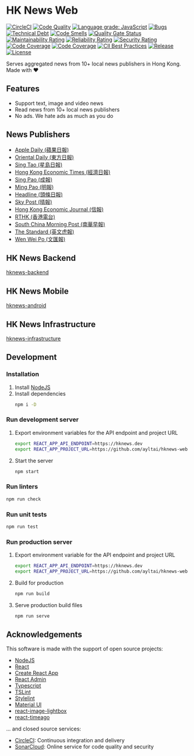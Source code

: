 # HK News Web

[![CircleCI](https://img.shields.io/circleci/project/github/ayltai/hknews-web/master.svg?style=flat)](https://circleci.com/gh/ayltai/hknews-web)
[![Code Quality](https://img.shields.io/codacy/grade/905ca9343bb94e668420a5a33be855b5.svg?style=flat)](https://app.codacy.com/app/AlanTai/hknews-web/dashboard)
[![Language grade: JavaScript](https://img.shields.io/lgtm/grade/javascript/g/ayltai/hknews-web.svg?logo=lgtm&logoWidth=18)](https://lgtm.com/projects/g/ayltai/hknews-web/context:javascript)
[![Bugs](https://sonarcloud.io/api/project_badges/measure?project=ayltai_hknews-web&metric=bugs)](https://sonarcloud.io/dashboard?id=ayltai_hknews-web)
[![Technical Debt](https://sonarcloud.io/api/project_badges/measure?project=ayltai_hknews-web&metric=sqale_index)](https://sonarcloud.io/dashboard?id=ayltai_hknews-web)
[![Code Smells](https://sonarcloud.io/api/project_badges/measure?project=ayltai_hknews-web&metric=code_smells)](https://sonarcloud.io/dashboard?id=ayltai_hknews-web)
[![Quality Gate Status](https://sonarcloud.io/api/project_badges/measure?project=ayltai_hknews-web&metric=alert_status)](https://sonarcloud.io/dashboard?id=ayltai_hknews-web)
[![Maintainability Rating](https://sonarcloud.io/api/project_badges/measure?project=ayltai_hknews-web&metric=sqale_rating)](https://sonarcloud.io/dashboard?id=ayltai_hknews-web)
[![Reliability Rating](https://sonarcloud.io/api/project_badges/measure?project=ayltai_hknews-web&metric=reliability_rating)](https://sonarcloud.io/dashboard?id=ayltai_hknews-web)
[![Security Rating](https://sonarcloud.io/api/project_badges/measure?project=ayltai_hknews-web&metric=security_rating)](https://sonarcloud.io/dashboard?id=ayltai_hknews-web)
[![Code Coverage](https://img.shields.io/codacy/coverage/905ca9343bb94e668420a5a33be855b5.svg?style=flat)](https://app.codacy.com/app/AlanTai/hknews-web/dashboard)
[![Code Coverage](https://img.shields.io/codecov/c/github/ayltai/hknews-web.svg?style=flat)](https://codecov.io/gh/ayltai/hknews-web)
[![CII Best Practices](https://bestpractices.coreinfrastructure.org/projects/3190/badge)](https://bestpractices.coreinfrastructure.org/projects/3190)
[![Release](https://img.shields.io/github/release/ayltai/hknews-web.svg?style=flat)](https://github.com/ayltai/hknews-web/releases)
[![License](https://img.shields.io/github/license/ayltai/hknews-web.svg?style=flat)](https://github.com/ayltai/hknews-web/blob/master/LICENSE)

Serves aggregated news from 10+ local news publishers in Hong Kong. Made with ❤

## Features
* Support text, image and video news
* Read news from 10+ local news publishers
* No ads. We hate ads as much as you do

## News Publishers
* [Apple Daily (蘋果日報)](http://hk.apple.nextmedia.com)
* [Oriental Daily (東方日報)](http://orientaldaily.on.cc)
* [Sing Tao (星島日報)](http://std.stheadline.com)
* [Hong Kong Economic Times (經濟日報)](http://www.hket.com)
* [Sing Pao (成報)](https://www.singpao.com.hk)
* [Ming Pao (明報)](http://www.mingpao.com)
* [Headline (頭條日報)](http://hd.stheadline.com)
* [Sky Post (晴報)](http://skypost.ulifestyle.com.hk)
* [Hong Kong Economic Journal (信報)](http://www.hkej.com)
* [RTHK (香港電台)](http://news.rthk.hk)
* [South China Morning Post (南華早報)](http://www.scmp.com/frontpage/hk)
* [The Standard (英文虎報)](http://www.thestandard.com.hk)
* [Wen Wei Po (文匯報)](http://news.wenweipo.com)

## HK News Backend
[hknews-backend](https://github.com/ayltai/hknews-backend)

## HK News Mobile
[hknews-android](https://github.com/ayltai/hknews-android)

## HK News Infrastructure
[hknews-infrastructure](https://github.com/ayltai/hknews-infrastructure)

## Development

### Installation
1. Install [NodeJS](https://nodejs.org)
2. Install dependencies
   ```sh
   npm i -D
   ```

### Run development server
1. Export environment variables for the API endpoint and project URL
   ```sh
   export REACT_APP_API_ENDPOINT=https://hknews.dev
   export REACT_APP_PROJECT_URL=https://github.com/ayltai/hknews-web
   ```
2. Start the server
   ```sh
   npm start
   ```

### Run linters
```sh
npm run check
```

### Run unit tests
```sh
npm run test
```

### Run production server
1. Export environment variable for the API endpoint and project URL
   ```sh
   export REACT_APP_API_ENDPOINT=https://hknews.dev
   export REACT_APP_PROJECT_URL=https://github.com/ayltai/hknews-web
   ```
2. Build for production
   ```sh
   npm run build
   ```
3. Serve production build files
   ```sh
   npm run serve
   ```

## Acknowledgements
This software is made with the support of open source projects:
* [NodeJS](https://nodejs.org)
* [React](https://github.com/facebook/react)
* [Create React App](https://github.com/facebook/create-react-app)
* [React Admin](https://github.com/marmelab/react-admin)
* [Typescript](https://github.com/microsoft/TypeScript)
* [TSLint](https://palantir.github.io/tslint/)
* [Stylelint](https://stylelint.io/)
* [Material UI](https://github.com/mui-org/material-ui)
* [react-image-lightbox](https://github.com/frontend-collective/react-image-lightbox)
* [react-timeago](https://github.com/nmn/react-timeago)

... and closed source services:
* [CircleCI](https://circleci.com): Continuous integration and delivery
* [SonarCloud](https://sonarcloud.io): Online service for code quality and security
